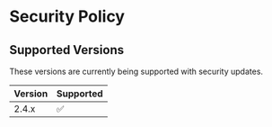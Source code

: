 # Security Policy

## Supported Versions

These versions are currently being supported with security updates.

| Version | Supported          |
| ------- | ------------------ |
| 2.4.x   | :white_check_mark: |
